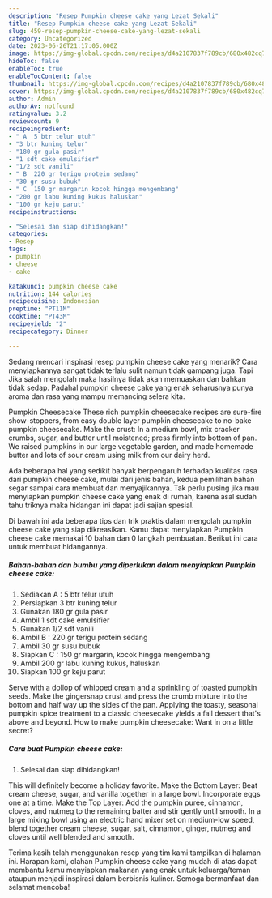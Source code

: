 ```yaml
---
description: "Resep Pumpkin cheese cake yang Lezat Sekali"
title: "Resep Pumpkin cheese cake yang Lezat Sekali"
slug: 459-resep-pumpkin-cheese-cake-yang-lezat-sekali
category: Uncategorized
date: 2023-06-26T21:17:05.000Z
image: https://img-global.cpcdn.com/recipes/d4a2107837f789cb/680x482cq70/pumpkin-cheese-cake-foto-resep-utama.jpg
hideToc: false
enableToc: true
enableTocContent: false
thumbnail: https://img-global.cpcdn.com/recipes/d4a2107837f789cb/680x482cq70/pumpkin-cheese-cake-foto-resep-utama.jpg
cover: https://img-global.cpcdn.com/recipes/d4a2107837f789cb/680x482cq70/pumpkin-cheese-cake-foto-resep-utama.jpg
author: Admin
authorAv: notfound
ratingvalue: 3.2
reviewcount: 9
recipeingredient:
- " A  5 btr telur utuh"
- "3 btr kuning telur"
- "180 gr gula pasir"
- "1 sdt cake emulsifier"
- "1/2 sdt vanili"
- " B  220 gr terigu protein sedang"
- "30 gr susu bubuk"
- " C  150 gr margarin kocok hingga mengembang"
- "200 gr labu kuning kukus haluskan"
- "100 gr keju parut"
recipeinstructions:

- "Selesai dan siap dihidangkan!"
categories:
- Resep
tags:
- pumpkin
- cheese
- cake

katakunci: pumpkin cheese cake 
nutrition: 144 calories
recipecuisine: Indonesian
preptime: "PT11M"
cooktime: "PT43M"
recipeyield: "2"
recipecategory: Dinner

---
```



Sedang mencari inspirasi resep pumpkin cheese cake yang menarik? Cara menyiapkannya sangat tidak terlalu sulit namun tidak gampang juga. Tapi Jika salah mengolah maka hasilnya tidak akan memuaskan dan bahkan tidak sedap. Padahal pumpkin cheese cake yang enak seharusnya punya aroma dan rasa yang mampu memancing selera kita.


Pumpkin Cheesecake These rich pumpkin cheesecake recipes are sure-fire show-stoppers, from easy double layer pumpkin cheesecake to no-bake pumpkin cheesecake. Make the crust: In a medium bowl, mix cracker crumbs, sugar, and butter until moistened; press firmly into bottom of pan. We raised pumpkins in our large vegetable garden, and made homemade butter and lots of sour cream using milk from our dairy herd.

Ada beberapa hal yang sedikit banyak berpengaruh terhadap kualitas rasa dari pumpkin cheese cake, mulai dari jenis bahan, kedua pemilihan bahan segar sampai cara membuat dan menyajikannya. Tak perlu pusing jika mau menyiapkan pumpkin cheese cake yang enak di rumah, karena asal sudah tahu triknya maka hidangan ini dapat jadi sajian spesial.


Di bawah ini ada beberapa tips dan trik praktis dalam mengolah pumpkin cheese cake yang siap dikreasikan. Kamu dapat menyiapkan Pumpkin cheese cake memakai 10 bahan dan 0 langkah pembuatan. Berikut ini cara untuk membuat hidangannya.

<!--inarticleads1-->

##### Bahan-bahan dan bumbu yang diperlukan dalam menyiapkan Pumpkin cheese cake:

1. Sediakan  A : 5 btr telur utuh
1. Persiapkan 3 btr kuning telur
1. Gunakan 180 gr gula pasir
1. Ambil 1 sdt cake emulsifier
1. Gunakan 1/2 sdt vanili
1. Ambil  B : 220 gr terigu protein sedang
1. Ambil 30 gr susu bubuk
1. Siapkan  C : 150 gr margarin, kocok hingga mengembang
1. Ambil 200 gr labu kuning kukus, haluskan
1. Siapkan 100 gr keju parut


Serve with a dollop of whipped cream and a sprinkling of toasted pumpkin seeds. Make the gingersnap crust and press the crumb mixture into the bottom and half way up the sides of the pan. Applying the toasty, seasonal pumpkin spice treatment to a classic cheesecake yields a fall dessert that&#39;s above and beyond. How to make pumpkin cheesecake: Want in on a little secret? 

<!--inarticleads2-->

##### Cara buat Pumpkin cheese cake:


1. Selesai dan siap dihidangkan!

This will definitely become a holiday favorite. Make the Bottom Layer: Beat cream cheese, sugar, and vanilla together in a large bowl. Incorporate eggs one at a time. Make the Top Layer: Add the pumpkin puree, cinnamon, cloves, and nutmeg to the remaining batter and stir gently until smooth. In a large mixing bowl using an electric hand mixer set on medium-low speed, blend together cream cheese, sugar, salt, cinnamon, ginger, nutmeg and cloves until well blended and smooth. 

Terima kasih telah menggunakan resep yang tim kami tampilkan di halaman ini. Harapan kami, olahan Pumpkin cheese cake yang mudah di atas dapat membantu kamu menyiapkan makanan yang enak untuk keluarga/teman ataupun menjadi inspirasi dalam berbisnis kuliner. Semoga bermanfaat dan selamat mencoba!
